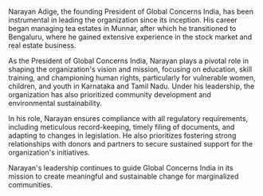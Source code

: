 Narayan Adige, the founding President of Global Concerns India, has been instrumental in leading the organization since its inception. His career began managing tea estates in Munnar, after which he transitioned to Bengaluru, where he gained extensive experience in the stock market and real estate business.

As the President of Global Concerns India, Narayan plays a pivotal role in shaping the organization's vision and mission, focusing on education, skill training, and championing human rights, particularly for vulnerable women, children, and youth in Karnataka and Tamil Nadu. Under his leadership, the organization has also prioritized community development and environmental sustainability.

In his role, Narayan ensures compliance with all regulatory requirements, including meticulous record-keeping, timely filing of documents, and adapting to changes in legislation. He also prioritizes fostering strong relationships with donors and partners to secure sustained support for the organization's initiatives.

Narayan's leadership continues to guide Global Concerns India in its mission to create meaningful and sustainable change for marginalized communities.
